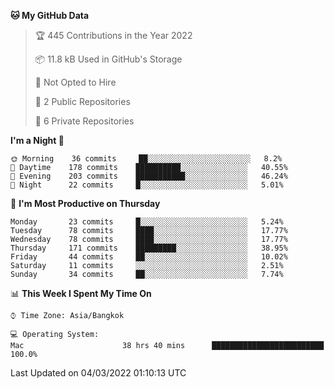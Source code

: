 <!--START_SECTION:waka-->
**🐱 My GitHub Data** 

> 🏆 445 Contributions in the Year 2022
 > 
> 📦 11.8 kB Used in GitHub's Storage 
 > 
> 🚫 Not Opted to Hire
 > 
> 📜 2 Public Repositories 
 > 
> 🔑 6 Private Repositories  
 > 
**I'm a Night 🦉** 

```text
🌞 Morning    36 commits     ██░░░░░░░░░░░░░░░░░░░░░░░   8.2% 
🌆 Daytime    178 commits    ██████████░░░░░░░░░░░░░░░   40.55% 
🌃 Evening    203 commits    ███████████░░░░░░░░░░░░░░   46.24% 
🌙 Night      22 commits     █░░░░░░░░░░░░░░░░░░░░░░░░   5.01%

```
📅 **I'm Most Productive on Thursday** 

```text
Monday       23 commits     █░░░░░░░░░░░░░░░░░░░░░░░░   5.24% 
Tuesday      78 commits     ████░░░░░░░░░░░░░░░░░░░░░   17.77% 
Wednesday    78 commits     ████░░░░░░░░░░░░░░░░░░░░░   17.77% 
Thursday     171 commits    █████████░░░░░░░░░░░░░░░░   38.95% 
Friday       44 commits     ██░░░░░░░░░░░░░░░░░░░░░░░   10.02% 
Saturday     11 commits     ░░░░░░░░░░░░░░░░░░░░░░░░░   2.51% 
Sunday       34 commits     ██░░░░░░░░░░░░░░░░░░░░░░░   7.74%

```


📊 **This Week I Spent My Time On** 

```text
⌚︎ Time Zone: Asia/Bangkok

💻 Operating System: 
Mac                      38 hrs 40 mins      █████████████████████████   100.0%

```


 Last Updated on 04/03/2022 01:10:13 UTC
<!--END_SECTION:waka-->